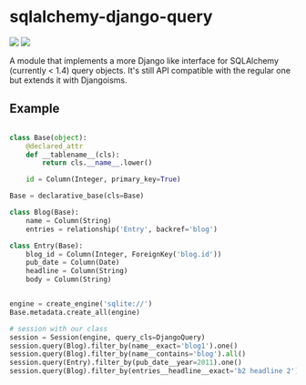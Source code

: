# sqlalchemy-django-query

![](https://github.com/Shiphero/shbin/actions/workflows/pytest.yml/badge.svg)
![](https://github.com/Shiphero/shbin/actions/workflows/black.yml/badge.svg)


A module that implements a more Django like interface for SQLAlchemy
(currently < 1.4) query objects. 
It's still API compatible with the regular one but extends it with Djangoisms.


## Example

```python

class Base(object):
    @declared_attr
    def __tablename__(cls):
        return cls.__name__.lower()

    id = Column(Integer, primary_key=True)

Base = declarative_base(cls=Base)

class Blog(Base):
    name = Column(String)
    entries = relationship('Entry', backref='blog')

class Entry(Base):
    blog_id = Column(Integer, ForeignKey('blog.id'))
    pub_date = Column(Date)
    headline = Column(String)
    body = Column(String)


engine = create_engine('sqlite://')
Base.metadata.create_all(engine)

# session with our class
session = Session(engine, query_cls=DjangoQuery)
session.query(Blog).filter_by(name__exact='blog1').one()
session.query(Blog).filter_by(name__contains='blog').all()
session.query(Entry).filter_by(pub_date__year=2011).one()
session.query(Blog).filter_by(entries__headline__exact='b2 headline 2').one()
```